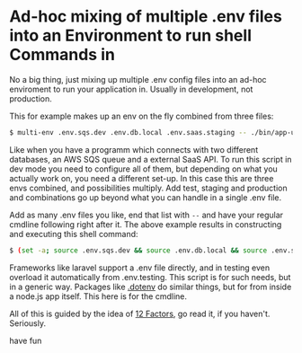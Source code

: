 # Ad-hoc mixing of multiple .env files into an Environment to run shell Commands in

No a big thing, just mixing up multiple .env config files into an ad-hoc enviroment to run your application in. Usually in development, not production. 

This for example makes up an env on the fly combined from three files:

```sh
$ multi-env .env.sqs.dev .env.db.local .env.saas.staging -- ./bin/app-under-development
```

Like when you have a programm which connects with two different databases, an AWS SQS queue and a external SaaS API. To run this script in dev mode you need to configure all of them, but depending on what you actually work on, you need a different set-up. In this case this are three envs combined, and possibilities multiply. Add test, staging and production and combinations go up beyond what you can handle in a single .env file. 

Add as many .env files you like, end that list with `--` and have your regular cmdline following right after it. The above example results in constructing and executing this shell command: 

```sh
$ (set -a; source .env.sqs.dev && source .env.db.local && source .env.saas.staging && ./bin/app-under-development)
```

Frameworks like laravel support a .env file directly, and in testing even overload it automatically from .env.testing. This script is for such needs, but in a generic way. Packages like [.dotenv](https://www.npmjs.com/package/dotenv) do similar things, but for from inside a node.js app itself. This here is for the cmdline. 

All of this is guided by the idea of [12 Factors](https://12factor.net/config), go read it, if you haven't. Seriously. 

have fun
